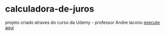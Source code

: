 # calculadora-de-juros
projeto criado atraves do curso da Udemy - professor Andre lacono
<a href="https://flaviooprogramador.github.io/calculadora-de-juros/"> execute aqui </a>

